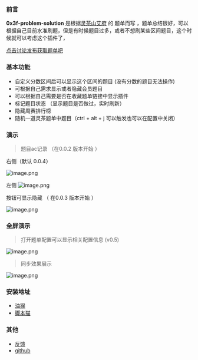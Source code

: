### 前言

**0x3f-problem-solution** 是根据[灵茶山艾府](https://space.bilibili.com/206214) 的 题单而写 ，题单总结很好，可以根据自己目前水准刷题，但是有时候题目过多，或者不想刷某些区间题目，这个时候就可以考虑这个插件了，


[点击讨论发布获取题单吧](https://leetcode.cn/u/endlesscheng/)



###  基本功能

-  自定义分数区间后可以显示这个区间的题目 (没有分数的题目无法操作)
-  可根据自己需求显示或者隐藏会员题目
-  可以根据自己需要是否在收藏题单链接中显示插件
-  标记题目状态 （显示题目是否做过，实时刷新）
-  隐藏周赛排行榜
-  随机一道灵茶题单中题目（ctrl + alt + j 可以触发也可以在配置中关闭）


### 演示



> 题目ac记录 （在0.0.2 版本开始 ）


右侧（默认 0.0.4）

![image.png](https://scriptcat.org/api/v2/resource/image/ce3YGVmO085A6oHp)


左侧
![image.png](https://scriptcat.org/api/v2/resource/image/0KF1mwQjiyKGwO3u)




按钮可显示隐藏 （ 在0.0.3 版本开始 ）

![image.png](https://scriptcat.org/api/v2/resource/image/k2uTTs3i1ZXZSV5d)





### 全屏演示

> 打开题单配置可以显示相关配置信息 (v0.5)

![image.png](https://scriptcat.org/api/v2/resource/image/ZQkTcnkpAMShGlGD)


> 同步效果展示

![image.png](https://scriptcat.org/api/v2/resource/image/tAgWboKzXWWelLGa)



### 安装地址


- [油猴](https://greasyfork.org/zh-CN/scripts/501134-0x3f-problem-solution)
- [脚本猫](https://scriptcat.org/zh-CN/script-show-page/1967)

### 其他

- [反馈](https://wuxin0011.github.io/tampermonkey-script/plugins/0x3f-problem-solution.html)
- [github](https://github.com/wuxin0011/tampermonkey-script/tree/main/0x3f-leetcode)
